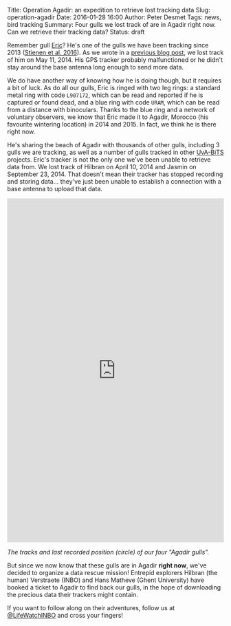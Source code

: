 Title: Operation Agadir: an expedition to retrieve lost tracking data
Slug: operation-agadir
Date: 2016-01-28 16:00
Author: Peter Desmet
Tags: news, bird tracking
Summary: Four gulls we lost track of are in Agadir right now. Can we retrieve their tracking data?
Status: draft

Remember gull [Eric]({filename}tracking-eric.md)? He's one of the gulls we have been tracking since 2013 ([Stienen et al. 2016](http://doi.org/10.3897/zookeys.555.6173)). As we wrote in a [previous blog post]({filename}gull-migration-data.md), we lost track of him on May 11, 2014. His GPS tracker probably malfunctioned or he didn't stay around the base antenna long enough to send more data.

We do have another way of knowing how he is doing though, but it requires a bit of luck. As do all our gulls, Eric is ringed with two leg rings: a standard metal ring with code `L907172`, which can be read and reported if he is captured or found dead, and a blue ring with code `URAM`, which can be read from a distance with binoculars. Thanks to the blue ring and a network of voluntary observers, we know that Eric made it to Agadir, Morocco (his favourite wintering location) in 2014 and 2015. In fact, we think he is there right now.

He's sharing the beach of Agadir with thousands of other gulls, including 3 gulls we are tracking, as well as a number of gulls tracked in other [UvA-BiTS](http://www.uva-bits.nl/) projects. Eric's tracker is not the only one we've been unable to retrieve data from. We lost track of Hilbran on April 10, 2014 and Jasmin on September 23, 2014. That doesn't mean their tracker has stopped recording and storing data... they've just been unable to establish a connection with a base antenna to upload that data.

<iframe width="100%" height="800" frameborder="0" src="https://inbo.cartodb.com/u/lifewatch/viz/6a22a626-c509-11e5-8ec2-0e674067d321/embed_map" allowfullscreen webkitallowfullscreen mozallowfullscreen oallowfullscreen msallowfullscreen></iframe>

*The tracks and last recorded position (circle) of our four "Agadir gulls".*

But since we now know that these gulls are in Agadir **right now**, we've decided to organize a data rescue mission! Entrepid explorers Hilbran (the human) Verstraete (INBO) and Hans Matheve (Ghent University) have booked a ticket to Agadir to find back our gulls, in the hope of downloading the precious data their trackers might contain.

If you want to follow along on their adventures, follow us at [@LifeWatchINBO](https://twitter.com/LifeWatchINBO) and cross your fingers!

